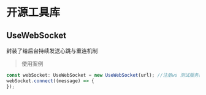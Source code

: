# 开源工具库

## UseWebSocket
封装了给后台持续发送心跳与重连机制
> 使用案例
```ts
const webSocket: UseWebSocket = new UseWebSocket(url); //注册ws 测试服务器
webSocket.connect((message) => {
});
```